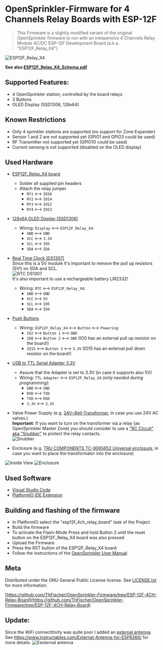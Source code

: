 # OpenSprinkler-Firmware for 4 Channels Relay Boards with ESP-12F
> This Firmware is a slightly modified variant of the original OpenSprinkler firmware
> to run with an inexpensive 4 Channels Relay Module AC/DC ESP-12F Development Board (a.k.a. "ESP12F_Relay_X4")

![ESP12F_Relay_X4](ESP12F_Relay_X4/ESP12F_Relay_X4.png)

**See also [ESP12F_Relay_X4_Schema.pdf](ESP12F_Relay_X4/ESP12F_Relay_X4_Schema.pdf)**

## Supported Features:
* 4 OpenSprinkler station, controlled by the board relays
* 3 Buttons
* OLED Display (SSD1306, 128x64)
## Known Restrictions
* Only 4 sprinkler stations are supported (no support for Zone Expander)
* Sensor 1 and 2 are not supported yet (GPIO1 and GPIO3 could be used)
* RF Transmitter not supported yet (GPIO10 could be used)
* Current sensing is not supported (disabled on the OLED display)

## Used Hardware
* [ESP12F_Relay_X4 board](https://www.ebay.com/sch/i.html?_nkw=4+Channels+Relay+Module+AC%2FDC+ESP-12F+Development+Board&_sacat=0&_sop=15)
  * Solder all supplied pin headers
  * Attach the relay jumper
    * `RY1` <—> `IO16`
    * `RY2` <—> `IO14`
    * `RY3` <—> `IO12`
    * `RY4` <—> `IO13`
* [128x64 OLED Display (SSD1306)](https://www.ebay.com/sch/i.html?&_nkw=128x64+OLED+Display+SSD1306&_sop=15)
  * Wiring: `Display` <—> `ESP12F_Relay_X4`:
    * `GND` <—> `GND`
    * `VCC` <—> `3.3V`
    * `SCL` <—> `IO5`
    * `SDA` <—> `IO4`
* [Real Time Clock (DS1307)](https://www.ebay.com/sch/i.html?_from=R40&_nkw=DS1307+I2C+RTC+Module&_sacat=0&_sop=15)  
Since this is a 5V module it's important to remove the pull up resistors (5V!) on SDA and SCL.  
![RTC DS1307](ESP12F_Relay_X4/RTC_DS1307.jpg)  
It's also important to use a rechargeable battery LIR2332!
  * Wiring: `RTC` <—> `ESP12F_Relay_X4`:
    * `GND` <—> `GND`
    * `VCC` <—> `5V`
    * `SCL` <—> `IO5`
    * `SDA` <—> `IO4`
* [Push Buttons](https://www.conrad.com/p/diptronics-dtsm-66n-v-b-pushbutton-12-v-dc-005-a-1-x-offon-momentary-1-pcs-707570)
  * Wiring: `ESP12F_Relay_X4` <—> `Button` <—> `Powering`:
    * `IO2` <—> `Button 1` <—> `GND`
    * `IO0` <—> `Button 2` <—> `GND`  (IO0 has an external pull up resistor on the board!)
    * `IO15` <—> `Button 3` <—> `3.3V`  (IO15 has an external pull down resistor on the board!)

* [USB to TTL Serial Adapter 3.3V](https://www.amazon.com/dp/B089YTXK8V)
  * Assure that the Adapter is set to 3.3V (in case it supports also 5V)
  * Wiring: `TTL-Adapter` <—> `ESP12F_Relay_X4` _(only needed during programming)_:
    * `GND` <—> `GND`
    * `RXD` <—> `TXD`
    * `TXD` <—> `RXD`
    * `3.3V` <—> `3.3V`
* Valve Power Supply (e.g. [24V~Bell-Transformer](https://www.amazon.de/-/en/JCL-BT8-8-Brand-Bell-Transformer/dp/B00K1CWEUG), in case you use 24V AC valves.)  
  **Important:** If you want to turn on the transformer via a relay (as OpenSprinkler  Master Zone) you should consider to use a ["RC Circuit" aka "Snubber"](https://www.ebay.com/sch/i.html?_from=R40&_trksid=p2047675.m570.l1313&_nkw=Absorption+Snubber+Circuit&_sacat=0) to protect the relay contacts.  
  ![Snubber](ESP12F_Relay_X4/snubber.png)
* Enclosure (e.g. [TRU COMPONENTS TC-9065652 Universal enclosure](https://www.conrad.com/p/tru-components-tc-9065652-universal-enclosure-122-x-120-x-85-acrylonitrile-butadiene-styrene-grey-white-ral-7035-1-2266413), in case you want to place the transformator into the enclosure)

![Inside View](ESP12F_Relay_X4/inside-view.jpg)
![Enclosure](ESP12F_Relay_X4/enclosure.jpg)
## Used Software
  * [Visual Studio Code](https://code.visualstudio.com/download)
  * [PlatformIO IDE Extension](https://platformio.org/install/ide?install=vscode)


## Building and flashing of the firmware
* In PlatformIO select the "esp12f_4ch_relay_board" task of the Project
* Build the firmware
* To activate the Flash-Mode Press and hold Button 2 until the reset button on the ESP12F_Relay_X4 board was also pressed
* Upload the Firmware
* Press the RST button of the ESP12F_Relay_X4 board
* Follow the instructions of the [OpenSprinkler User Manual](https://opensprinklershop.de/wp-content/uploads/2020/05/os-manual_2.1.9.pdf)


## Meta

Distributed under the GNU General Public License license. See [LICENSE.txt](LICENSE.txt) for more information.

[https://github.com/ThFischer/OpenSprinkler-Firmware/tree/ESP-12F-4CH-Relay-Board](https://github.com/ThFischer/OpenSprinkler-Firmware/tree/ESP-12F-4CH-Relay-Board)

## Update:
Since the WiFi connectitivity was quite poor I added an [external antenna](https://www.amazon.de/gp/product/B07SSYSZM9).
See https://www.instructables.com/External-Antenna-for-ESP8266/ for more details.
![Eexternal antenna](ESP12F_Relay_X4/ExternalAntenna.jpg)
